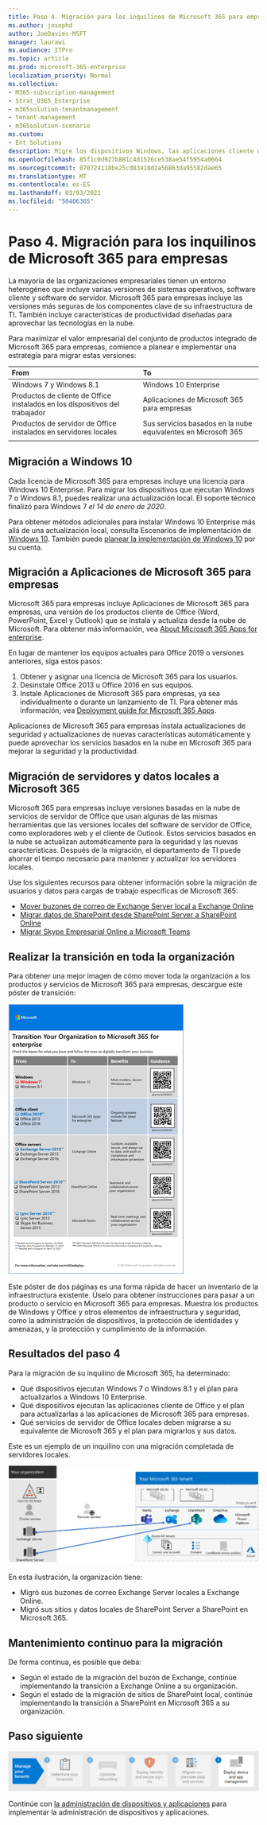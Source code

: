 ```yaml
---
title: Paso 4. Migración para los inquilinos de Microsoft 365 para empresas
ms.author: josephd
author: JoeDavies-MSFT
manager: laurawi
ms.audience: ITPro
ms.topic: article
ms.prod: microsoft-365-enterprise
localization_priority: Normal
ms.collection:
- M365-subscription-management
- Strat_O365_Enterprise
- m365solution-tenantmanagement
- tenant-management
- m365solution-scenario
ms.custom:
- Ent_Solutions
description: Migre los dispositivos Windows, las aplicaciones cliente de Office y los servidores de Office para sus inquilinos de Microsoft 365.
ms.openlocfilehash: 85f1c0d927b881c4d1526ce538ae54f5954a0664
ms.sourcegitcommit: 070724118be25cd83418d2a56863da95582dae65
ms.translationtype: MT
ms.contentlocale: es-ES
ms.lasthandoff: 03/03/2021
ms.locfileid: "50406365"
---
```

# <a name="step-4-migration-for-your-microsoft-365-for-enterprise-tenants"></a>Paso 4. Migración para los inquilinos de Microsoft 365 para empresas

La mayoría de las organizaciones empresariales tienen un entorno heterogéneo que incluye varias versiones de sistemas operativos, software cliente y software de servidor. Microsoft 365 para empresas incluye las versiones más seguras de los componentes clave de su infraestructura de TI. También incluye características de productividad diseñadas para aprovechar las tecnologías en la nube.

Para maximizar el valor empresarial del conjunto de productos integrado de Microsoft 365 para empresas, comience a planear e implementar una estrategia para migrar estas versiones:

| From | To |
|:-------|:-----|
| Windows 7 y Windows 8.1 | Windows 10 Enterprise |
| Productos de cliente de Office instalados en los dispositivos del trabajador | Aplicaciones de Microsoft 365 para empresas |
| Productos de servidor de Office instalados en servidores locales | Sus servicios basados en la nube equivalentes en Microsoft 365 |
|  |  |

## <a name="migrating-to-windows-10"></a>Migración a Windows 10

Cada licencia de Microsoft 365 para empresas incluye una licencia para Windows 10 Enterprise. Para migrar los dispositivos que ejecutan Windows 7 o Windows 8.1, puedes realizar una actualización local. El soporte técnico finalizó para Windows 7 *el 14 de enero de 2020*. 

Para obtener métodos adicionales para instalar Windows 10 Enterprise más allá de una actualización local, consulta Escenarios de implementación de [Windows 10](https://docs.microsoft.com/windows/deployment/windows-10-deployment-scenarios). También puede [planear la implementación de Windows 10](https://aka.ms/planforwin10deployment) por su cuenta.

## <a name="migrating-to-microsoft-365-apps-for-enterprise"></a>Migración a Aplicaciones de Microsoft 365 para empresas

Microsoft 365 para empresas incluye Aplicaciones de Microsoft 365 para empresas, una versión de los productos cliente de Office (Word, PowerPoint, Excel y Outlook) que se instala y actualiza desde la nube de Microsoft. Para obtener más información, vea [About Microsoft 365 Apps for enterprise](https://docs.microsoft.com/deployoffice/about-microsoft-365-apps).

En lugar de mantener los equipos actuales para Office 2019 o versiones anteriores, siga estos pasos:

1. Obtener y asignar una licencia de Microsoft 365 para los usuarios.
2. Desinstale Office 2013 u Office 2016 en sus equipos.
3. Instale Aplicaciones de Microsoft 365 para empresas, ya sea individualmente o durante un lanzamiento de TI. Para obtener más información, vea [Deployment guide for Microsoft 365 Apps](https://docs.microsoft.com/deployoffice/deployment-guide-microsoft-365-apps).

Aplicaciones de Microsoft 365 para empresas instala actualizaciones de seguridad y actualizaciones de nuevas características automáticamente y puede aprovechar los servicios basados en la nube en Microsoft 365 para mejorar la seguridad y la productividad.

## <a name="migrating-on-premises-servers-and-data-to-microsoft-365"></a>Migración de servidores y datos locales a Microsoft 365

Microsoft 365 para empresas incluye versiones basadas en la nube de servicios de servidor de Office que usan algunas de las mismas herramientas que las versiones locales del software de servidor de Office, como exploradores web y el cliente de Outlook. Estos servicios basados en la nube se actualizan automáticamente para la seguridad y las nuevas características. Después de la migración, el departamento de TI puede ahorrar el tiempo necesario para mantener y actualizar los servidores locales.

Use los siguientes recursos para obtener información sobre la migración de usuarios y datos para cargas de trabajo específicas de Microsoft 365:

- [Mover buzones de correo de Exchange Server local a Exchange Online](https://docs.microsoft.com/exchange/hybrid-deployment/move-mailboxes)
- [Migrar datos de SharePoint desde SharePoint Server a SharePoint Online](https://docs.microsoft.com/sharepointmigration/migrate-to-sharepoint-online)
- [Migrar Skype Empresarial Online a Microsoft Teams](https://docs.microsoft.com/microsoftteams/migration-interop-guidance-for-teams-with-skype)

## <a name="transition-your-entire-organization"></a>Realizar la transición en toda la organización

Para obtener una mejor imagen de cómo mover toda la organización a los productos y servicios de Microsoft 365 para empresas, descargue este póster de transición:

[![Imagen que muestra el póster Transición a Microsoft 365.](../media/microsoft-365-overview/transition-org-to-m365.png)](https://download.microsoft.com/download/2/c/7/2c7bcc04-aae3-4604-9707-1ffff66b9851/transition-org-to-m365.pdf)

Este póster de dos páginas es una forma rápida de hacer un inventario de la infraestructura existente. Úselo para obtener instrucciones para pasar a un producto o servicio en Microsoft 365 para empresas. Muestra los productos de Windows y Office y otros elementos de infraestructura y seguridad, como la administración de dispositivos, la protección de identidades y amenazas, y la protección y cumplimiento de la información.

## <a name="results-of-step-4"></a>Resultados del paso 4

Para la migración de su inquilino de Microsoft 365, ha determinado:

- Qué dispositivos ejecutan Windows 7 o Windows 8.1 y el plan para actualizarlos a Windows 10 Enterprise.
- Qué dispositivos ejecutan las aplicaciones cliente de Office y el plan para actualizarlas a las aplicaciones de Microsoft 365 para empresas.
- Qué servicios de servidor de Office locales deben migrarse a su equivalente de Microsoft 365 y el plan para migrarlos y sus datos.

Este es un ejemplo de un inquilino con una migración completada de servidores locales.

![Ejemplo de un inquilino con una migración completada de servidores locales](../media/tenant-management-overview/tenant-management-tenant-build-step4.png)

En esta ilustración, la organización tiene:

- Migró sus buzones de correo Exchange Server locales a Exchange Online.
- Migró sus sitios y datos locales de SharePoint Server a SharePoint en Microsoft 365.

## <a name="ongoing-maintenance-for-migration"></a>Mantenimiento continuo para la migración

De forma continua, es posible que deba:

- Según el estado de la migración del buzón de Exchange, continúe implementando la transición a Exchange Online a su organización.
- Según el estado de la migración de sitios de SharePoint local, continúe implementando la transición a SharePoint en Microsoft 365 a su organización.

## <a name="next-step"></a>Paso siguiente

[![Paso 5. Implementar la administración de dispositivos y aplicaciones](../media/tenant-management-overview/tenant-management-step-grid-device-mgmt.png)](tenant-management-device-management.md)

Continúe con [la administración de dispositivos y aplicaciones](tenant-management-device-management.md) para implementar la administración de dispositivos y aplicaciones.
